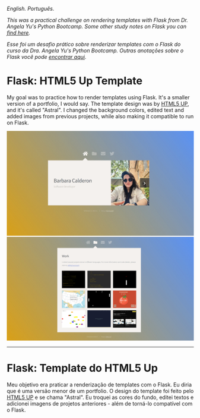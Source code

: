 _English. Português._

_This was a practical challenge on rendering templates with Flask from Dr. Angela Yu's Python Bootcamp. Some other 
study notes on Flask you can [find here](https://github.com/barbaracalderon/notes-on-python/blob/main/05_FLASK.md)._

_Esse foi um desafio prático sobre renderizar templates com o Flask do curso da Dra. Angela Yu's Python Bootcamp. 
Outras anotações sobre o Flask você pode [encontrar aqui](https://github.com/barbaracalderon/notes-on-python/blob/main/05_FLASK.md)._

# Flask: HTML5 Up Template

My goal was to practice how to render templates using Flask. It's a smaller version of a portfolio, I would say. The
template design was by [HTML5 UP](https://html5up.net/), and it's called "Astral". I changed the background colors, 
edited text and added images from previous projects, while also making it compatible to run on Flask.

![template entrance with photo and name](01.png)
![template recent work and projects photos](02.png)

---

# Flask: Template do HTML5 Up

Meu objetivo era praticar a renderização de templates com o Flask. Eu diria que é uma versão menor de um portfolio. 
O design do template foi feito pelo [HTML5 UP](https://html5up.net/) e se chama "Astral". Eu troquei as cores do 
fundo, editei textos e adicionei imagens de projetos anteriores - além de torná-lo compatível com o Flask.